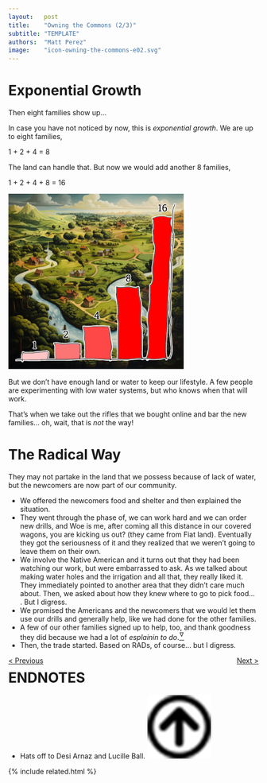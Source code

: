 ```yaml
---
layout:   post
title:    "Owning the Commons (2/3)"
subtitle: "TEMPLATE"
authors:  "Matt Perez"
image:    "icon-owning-the-commons-e02.svg"
---
```

<div style="display:none;">
  <p>Continued&hellip;</p>
</div>

<h1>Exponential Growth</h1>
 <p>Then eight families show up&hellip;</p>
 <p>In case you have not noticed by now, this is <em>exponential growth</em>. We are up to eight families,</p>
  <p class="_quotation">1 +  2 + 4 = 8</p>
 <p>The land can handle that. But now we would add another 8 families,</p>
  <p class="_quotation">1 +  2 + 4 + 8 = 16</p>
  <div class='_center'>
   <img
    src='/assets/img/pic-owning-the-commons.svg'
    width='70%'
    alt=''>
  </div>
 <p>But we don&rsquo;t have enough land or water to keep our lifestyle. A few people are experimenting with low water systems, but who knows when that will work.</p>
 <p>That&rsquo;s when we take out the rifles that we bought online and bar the new families&hellip; oh, wait, that is <em>not</em> the  way!</p>

<h1>The Radical Way</h1>
 <p>They may not partake in the land that we possess because of lack of water, but the newcomers are now part of our community.</p>
 <ul>
  <li>We offered the newcomers food and shelter and then explained the situation.</li>
  <li>They went through the phase of, <span class="_quotespan">we can work hard and we can order new drills,</span> and <span class="_quotespan"> Woe is me, after coming all this distance in our covered wagons, you are kicking us out?</span> (they came from <span class='_paradigm'>Fiat</spam> land). Eventually they got the seriousness of it and they realized that we weren&rsquo;t going to leave them on their own.</li>
  <li>We involve the Native American and it turns out that they had been watching our work, but were embarrassed to ask. As we talked about making water holes and the irrigation and all that, they really liked it. They immediately pointed to another area that they didn&rsquo;t care much about. Then, we asked about how they knew where to go to pick food&hellip; . But I digress.</li>
  <li>We promised the Americans and the newcomers that we would let them use our drills and generally help, like we had done for the other families.</li>
  <li>A few of our other families signed up to help, too, and thank goodness they did because we had a lot of <em>esplainin to do</em>.<a href="#en01"><sup id="bm01">&hairsp;&nabla;&hairsp;</sup></a></li>
  <li>Then, the trade started. Based on <span class="_paradigm">RAD</span>s, of course&hellip; but I digress.</li>
 </ul>

<div class="_next">
 <span style="float:left; " ><a href="https://radicalcompanies.com/2023/01/08/e01-owning-the-commons">&lt; Previous</a></span>
 <span style="float:right; "><a href="https://radicalcompanies.com/2023/01/10/E03-owning-the-commons">    Next &gt;</a></span>
</div>

<h1 class="_section">ENDNOTES</h1>
 <ul>
  <li id="en01">
   <p class="_list-item">
    Hats off to Desi Arnaz and Lucille Ball.
    <a class="_uparrow" href="#bm01"><img src="/assets/img/arrow-up-icon.png"></a>
   </p>
  </li>
 </ul>

{% include related.html %}
